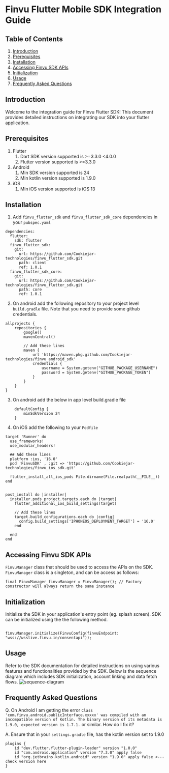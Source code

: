 # Finvu Flutter Mobile SDK Integration Guide

## Table of Contents
1. [Introduction](#introduction)
2. [Prerequisites](#prerequisites)
3. [Installation](#installation)
4. [Accessing Finvu SDK APIs](#accessing-finvu-sdk-apis)
5. [Initialization](#initialization)
6. [Usage](#usage)
7. [Frequently Asked Questions](#frequently-asked-questions)

## Introduction
Welcome to the integration guide for Finvu Flutter SDK! This document provides detailed instructions on integrating our SDK into your flutter application.

## Prerequisites
1. Flutter
    1. Dart SDK version supported is >=3.3.0 <4.0.0
    2. Flutter version supported is >=3.3.0
2. Android
    1. Min SDK version supported is 24
    2. Min kotlin version supported is 1.9.0
3. iOS
    1. Min iOS version supported is iOS 13

## Installation
1. Add `finvu_flutter_sdk` and `finvu_flutter_sdk_core` dependencies in your `pubspec.yaml`
```
dependencies:
  flutter:
    sdk: flutter
  finvu_flutter_sdk:
    git:
      url: https://github.com/Cookiejar-technologies/finvu_flutter_sdk.git
      path: client
      ref: 1.0.1
  finvu_flutter_sdk_core:
    git:
      url: https://github.com/Cookiejar-technologies/finvu_flutter_sdk.git
      path: core
      ref: 1.0.1
```
2. On android add the following repository to your project level `build.gradle` file. Note that you need to provide some github credentials.
```
allprojects {
    repositories {
        google()
        mavenCentral()
        
        // Add these lines
        maven { 
            url 'https://maven.pkg.github.com/Cookiejar-technologies/finvu_android_sdk' 
            credentials {
                username = System.getenv("GITHUB_PACKAGE_USERNAME")
                password = System.getenv("GITHUB_PACKAGE_TOKEN")
            }
        }
    }
}
```
3. On android add the below in app level build.gradle file
```
    defaultConfig {
        minSdkVersion 24
    }

```

4. On iOS add the following to your `Podfile`
```
target 'Runner' do
  use_frameworks!
  use_modular_headers!

  ## Add these lines
  platform :ios, '16.0'
  pod 'FinvuSDK' , :git => 'https://github.com/Cookiejar-technologies/finvu_ios_sdk.git'

  flutter_install_all_ios_pods File.dirname(File.realpath(__FILE__))
end


post_install do |installer|
  installer.pods_project.targets.each do |target|
    flutter_additional_ios_build_settings(target)
    
    // Add these lines
    target.build_configurations.each do |config|
      config.build_settings['IPHONEOS_DEPLOYMENT_TARGET'] = '16.0'
    end

  end
end

```

## Accessing Finvu SDK APIs
`FinvuManager` class that should be used to access the APIs on the SDK. `FinvuManager` class is a singleton, and can be access as follows:
```
final FinvuManager finvuManager = FinvuManager(); // Factory constructor will always return the same instance
```

## Initialization
Initialize the SDK in your application's entry point (eg. splash screen). SDK can be initialized using the the following method.
```

finvuManager.initialize(FinvuConfig(finvuEndpoint: "wss://wsslive.finvu.in/consentapi"));
```

## Usage
Refer to the SDK documentation for detailed instructions on using various features and functionalities provided by the SDK. Below is the sequence diagram which includes SDK initialization, account linking and data fetch flows.
![sequence-diagram](docs/Sequence-diagram.png)

## Frequently Asked Questions
Q. On Android I am getting the error `Class 'com.finvu.android.publicInterface.xxxxx' was compiled with an incompatible version of Kotlin. The binary version of its metadata is 1.9.0, expected version is 1.7.1.` or similar. How do I fix it?

A. Ensure that in your `settings.gradle` file, has the kotlin version set to 1.9.0
```
plugins {
    id "dev.flutter.flutter-plugin-loader" version "1.0.0"
    id "com.android.application" version "7.3.0" apply false
    id "org.jetbrains.kotlin.android" version "1.9.0" apply false <--- check version here
}
```
